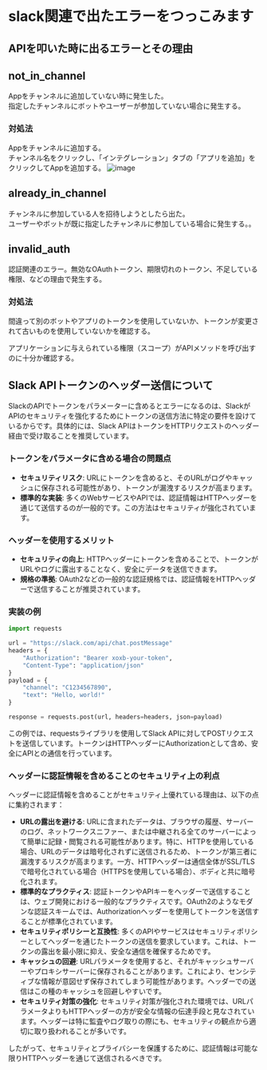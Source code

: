 # slack関連で出たエラーをつっこみます

## APIを叩いた時に出るエラーとその理由

## not_in_channel
Appをチャンネルに追加していない時に発生した。  
指定したチャンネルにボットやユーザーが参加していない場合に発生する。

### 対処法
Appをチャンネルに追加する。  
チャンネル名をクリックし、「インテグレーション」タブの「アプリを追加」をクリックしてAppを追加する。
![image](https://github.com/naoya-fuke/SlackStuff/assets/79356057/95fe849b-9402-4dfc-9cfb-5a3daa92a8d5)



## already_in_channel
チャンネルに参加している人を招待しようとしたら出た。  
ユーザーやボットが既に指定したチャンネルに参加している場合に発生する。。



## invalid_auth
認証関連のエラー。無効なOAuthトークン、期限切れのトークン、不足している権限、などの理由で発生する。

### 対処法
間違って別のボットやアプリのトークンを使用していないか、トークンが変更されて古いものを使用していないかを確認する。

アプリケーションに与えられている権限（スコープ）がAPIメソッドを呼び出すのに十分か確認する。



## Slack APIトークンのヘッダー送信について

SlackのAPIでトークンをパラメーターに含めるとエラーになるのは、SlackがAPIのセキュリティを強化するためにトークンの送信方法に特定の要件を設けているからです。具体的には、Slack APIはトークンをHTTPリクエストのヘッダー経由で受け取ることを推奨しています。

### トークンをパラメータに含める場合の問題点
- **セキュリティリスク**: URLにトークンを含めると、そのURLがログやキャッシュに保存される可能性があり、トークンが漏洩するリスクが高まります。
- **標準的な実装**: 多くのWebサービスやAPIでは、認証情報はHTTPヘッダーを通じて送信するのが一般的です。この方法はセキュリティが強化されています。

### ヘッダーを使用するメリット
- **セキュリティの向上**: HTTPヘッダーにトークンを含めることで、トークンがURLやログに露出することなく、安全にデータを送信できます。
- **規格の準拠**: OAuth2などの一般的な認証規格では、認証情報をHTTPヘッダーで送信することが推奨されています。

### 実装の例
```python
import requests

url = "https://slack.com/api/chat.postMessage"
headers = {
    "Authorization": "Bearer xoxb-your-token",
    "Content-Type": "application/json"
}
payload = {
    "channel": "C1234567890",
    "text": "Hello, world!"
}

response = requests.post(url, headers=headers, json=payload)
```
この例では、requestsライブラリを使用してSlack APIに対してPOSTリクエストを送信しています。トークンはHTTPヘッダーにAuthorizationとして含め、安全にAPIとの通信を行っています。

### ヘッダーに認証情報を含めることのセキュリティ上の利点

ヘッダーに認証情報を含めることがセキュリティ上優れている理由は、以下の点に集約されます：

- **URLの露出を避ける**: URLに含まれたデータは、ブラウザの履歴、サーバーのログ、ネットワークスニファー、または中継される全てのサーバーによって簡単に記録・閲覧される可能性があります。特に、HTTPを使用している場合、URLのデータは暗号化されずに送信されるため、トークンが第三者に漏洩するリスクが高まります。一方、HTTPヘッダーは通信全体がSSL/TLSで暗号化されている場合（HTTPSを使用している場合）、ボディと共に暗号化されます。
- **標準的なプラクティス**: 認証トークンやAPIキーをヘッダーで送信することは、ウェブ開発における一般的なプラクティスです。OAuth2のようなモダンな認証スキームでは、Authorizationヘッダーを使用してトークンを送信することが標準化されています。
- **セキュリティポリシーと互換性**: 多くのAPIやサービスはセキュリティポリシーとしてヘッダーを通じたトークンの送信を要求しています。これは、トークンの露出を最小限に抑え、安全な通信を確保するためです。
- **キャッシュの回避**: URLパラメータを使用すると、それがキャッシュサーバーやプロキシサーバーに保存されることがあります。これにより、センシティブな情報が意図せず保存されてしまう可能性があります。ヘッダーでの送信はこの種のキャッシュを回避しやすいです。
- **セキュリティ対策の強化**: セキュリティ対策が強化された環境では、URLパラメータよりもHTTPヘッダーの方が安全な情報の伝達手段と見なされています。ヘッダーは特に監査やログ取りの際にも、セキュリティの観点から適切に取り扱われることが多いです。

したがって、セキュリティとプライバシーを保護するために、認証情報は可能な限りHTTPヘッダーを通じて送信されるべきです。
